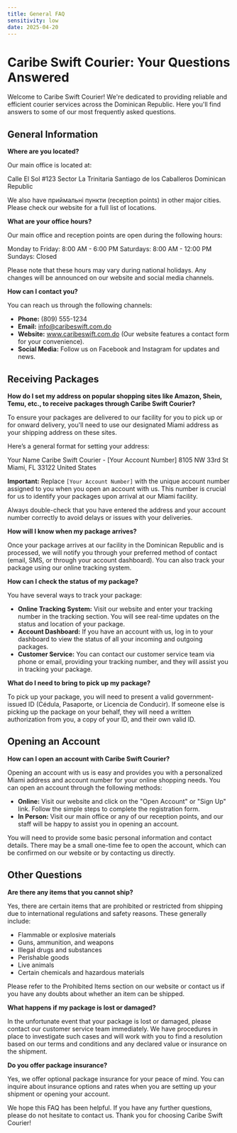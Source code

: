 ```yaml
---
title: General FAQ
sensitivity: low
date: 2025-04-20
---
```


# Caribe Swift Courier: Your Questions Answered

Welcome to Caribe Swift Courier! We're dedicated to providing reliable and efficient courier services across the Dominican Republic. Here you'll find answers to some of our most frequently asked questions.

## General Information

**Where are you located?**

Our main office is located at:

Calle El Sol #123
Sector La Trinitaria
Santiago de los Caballeros
Dominican Republic

We also have приймальні пункти (reception points) in other major cities. Please check our website for a full list of locations.

**What are your office hours?**

Our main office and reception points are open during the following hours:

Monday to Friday: 8:00 AM - 6:00 PM
Saturdays: 8:00 AM - 12:00 PM
Sundays: Closed

Please note that these hours may vary during national holidays. Any changes will be announced on our website and social media channels.

**How can I contact you?**

You can reach us through the following channels:

- **Phone:** (809) 555-1234
- **Email:** info@caribeswift.com.do
- **Website:** www.caribeswift.com.do (Our website features a contact form for your convenience).
- **Social Media:** Follow us on Facebook and Instagram for updates and news.

## Receiving Packages

**How do I set my address on popular shopping sites like Amazon, Shein, Temu, etc., to receive packages through Caribe Swift Courier?**

To ensure your packages are delivered to our facility for you to pick up or for onward delivery, you'll need to use our designated Miami address as your shipping address on these sites.

Here’s a general format for setting your address:

Your Name
Caribe Swift Courier - [Your Account Number]
8105 NW 33rd St
Miami, FL 33122
United States

**Important:** Replace `[Your Account Number]` with the unique account number assigned to you when you open an account with us. This number is crucial for us to identify your packages upon arrival at our Miami facility.

Always double-check that you have entered the address and your account number correctly to avoid delays or issues with your deliveries.

**How will I know when my package arrives?**

Once your package arrives at our facility in the Dominican Republic and is processed, we will notify you through your preferred method of contact (email, SMS, or through your account dashboard). You can also track your package using our online tracking system.

**How can I check the status of my package?**

You have several ways to track your package:

- **Online Tracking System:** Visit our website and enter your tracking number in the tracking section. You will see real-time updates on the status and location of your package.
- **Account Dashboard:** If you have an account with us, log in to your dashboard to view the status of all your incoming and outgoing packages.
- **Customer Service:** You can contact our customer service team via phone or email, providing your tracking number, and they will assist you in tracking your package.

**What do I need to bring to pick up my package?**

To pick up your package, you will need to present a valid government-issued ID (Cédula, Pasaporte, or Licencia de Conducir). If someone else is picking up the package on your behalf, they will need a written authorization from you, a copy of your ID, and their own valid ID.

## Opening an Account

**How can I open an account with Caribe Swift Courier?**

Opening an account with us is easy and provides you with a personalized Miami address and account number for your online shopping needs. You can open an account through the following methods:

- **Online:** Visit our website and click on the "Open Account" or "Sign Up" link. Follow the simple steps to complete the registration form.
- **In Person:** Visit our main office or any of our reception points, and our staff will be happy to assist you in opening an account.

You will need to provide some basic personal information and contact details. There may be a small one-time fee to open the account, which can be confirmed on our website or by contacting us directly.

## Other Questions

**Are there any items that you cannot ship?**

Yes, there are certain items that are prohibited or restricted from shipping due to international regulations and safety reasons. These generally include:

- Flammable or explosive materials
- Guns, ammunition, and weapons
- Illegal drugs and substances
- Perishable goods
- Live animals
- Certain chemicals and hazardous materials

Please refer to the Prohibited Items section on our website or contact us if you have any doubts about whether an item can be shipped.

**What happens if my package is lost or damaged?**

In the unfortunate event that your package is lost or damaged, please contact our customer service team immediately. We have procedures in place to investigate such cases and will work with you to find a resolution based on our terms and conditions and any declared value or insurance on the shipment.

**Do you offer package insurance?**

Yes, we offer optional package insurance for your peace of mind. You can inquire about insurance options and rates when you are setting up your shipment or opening your account.

We hope this FAQ has been helpful. If you have any further questions, please do not hesitate to contact us. Thank you for choosing Caribe Swift Courier!
